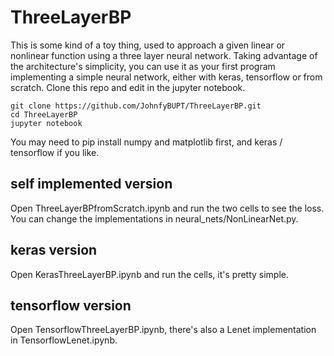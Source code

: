 # ThreeLayerBP
This is some kind of a toy thing, used to approach a given linear or nonlinear function using a three layer neural network. Taking advantage of the architecture's simplicity, you can use it as your first program implementing a simple neural network, either with keras, tensorflow or from scratch. Clone this repo and edit in the jupyter notebook.
    
    git clone https://github.com/JohnfyBUPT/ThreeLayerBP.git
    cd ThreeLayerBP
    jupyter notebook

You may need to pip install numpy and matplotlib first, and keras / tensorflow if you like.

## self implemented version
Open ThreeLayerBPfromScratch.ipynb and run the two cells to see the loss. You can change the implementations in neural_nets/NonLinearNet.py.

## keras version
Open KerasThreeLayerBP.ipynb and run the cells, it's pretty simple.

## tensorflow version
Open TensorflowThreeLayerBP.ipynb, there's also a Lenet implementation in TensorflowLenet.ipynb.
